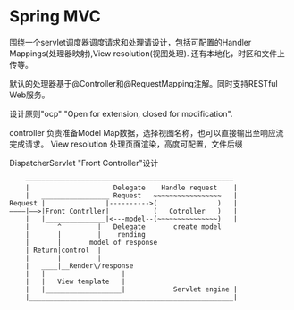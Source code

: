 
# Spring MVC

围绕一个servlet调度器调度请求和处理请设计，包括可配置的Handler Mappings(处理器映射),View resolution(视图处理). 还有本地化，时区和文件上传等。

默认的处理器基于@Controller和@RequestMapping注解。同时支持RESTful Web服务。

设计原则"ocp" "Open for extension, closed for modification".

controller 负责准备Model Map数据，选择视图名称，也可以直接输出至响应流完成请求。
View resolution 处理页面渲染，高度可配置，文件后缀

DispatcherServlet  "Front Controller"设计

```
    ————————————————————————————————————————————————————
    |                     Delegate    Handle request    |
    |   _________________ Request   ~~~~~~~~~~~~~~~~~   |
Request |               |---------->(               )   |
————|——>|Front Contrller|           (   Cotroller   )   |
    |   |_______________|<---model--(~~~~~~~~~~~~~~~)   |
    |       ^         |   Delegate       create model
    |       |         |    rending
    |       |       model of response
    | Return|control  |
    |       |         |
    |   ____|__Render\/response
    |   |                   |
    |   |   View template   |
    |   |___________________|            Servlet engine |
    |___________________________________________________|
```